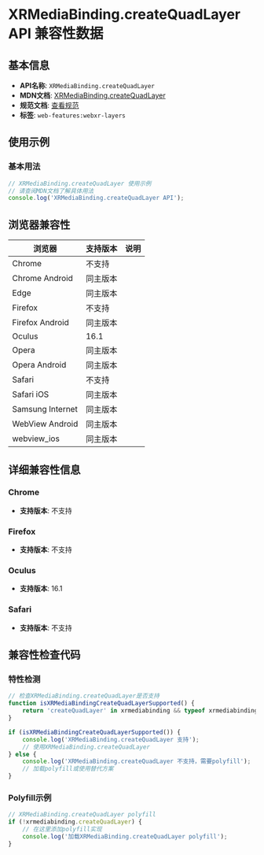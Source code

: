 # XRMediaBinding.createQuadLayer API 兼容性数据

## 基本信息

- **API名称**: `XRMediaBinding.createQuadLayer`
- **MDN文档**: [XRMediaBinding.createQuadLayer](https://developer.mozilla.org/docs/Web/API/XRMediaBinding/createQuadLayer)
- **规范文档**: [查看规范](https://immersive-web.github.io/layers/#dom-xrmediabinding-createquadlayer)
- **标签**: `web-features:webxr-layers`

## 使用示例

### 基本用法

```javascript
// XRMediaBinding.createQuadLayer 使用示例
// 请查阅MDN文档了解具体用法
console.log('XRMediaBinding.createQuadLayer API');
```

## 浏览器兼容性

| 浏览器 | 支持版本 | 说明 |
|--------|----------|------|
| Chrome | 不支持 |  |
| Chrome Android | 同主版本 |  |
| Edge | 同主版本 |  |
| Firefox | 不支持 |  |
| Firefox Android | 同主版本 |  |
| Oculus | 16.1 |  |
| Opera | 同主版本 |  |
| Opera Android | 同主版本 |  |
| Safari | 不支持 |  |
| Safari iOS | 同主版本 |  |
| Samsung Internet | 同主版本 |  |
| WebView Android | 同主版本 |  |
| webview_ios | 同主版本 |  |

## 详细兼容性信息

### Chrome

- **支持版本**: 不支持

### Firefox

- **支持版本**: 不支持

### Oculus

- **支持版本**: 16.1

### Safari

- **支持版本**: 不支持

## 兼容性检查代码

### 特性检测

```javascript
// 检查XRMediaBinding.createQuadLayer是否支持
function isXRMediaBindingCreateQuadLayerSupported() {
    return 'createQuadLayer' in xrmediabinding && typeof xrmediabinding.createQuadLayer === 'function';
}

if (isXRMediaBindingCreateQuadLayerSupported()) {
    console.log('XRMediaBinding.createQuadLayer 支持');
    // 使用XRMediaBinding.createQuadLayer
} else {
    console.log('XRMediaBinding.createQuadLayer 不支持，需要polyfill');
    // 加载polyfill或使用替代方案
}
```

### Polyfill示例

```javascript
// XRMediaBinding.createQuadLayer polyfill
if (!xrmediabinding.createQuadLayer) {
    // 在这里添加polyfill实现
    console.log('加载XRMediaBinding.createQuadLayer polyfill');
}
```


